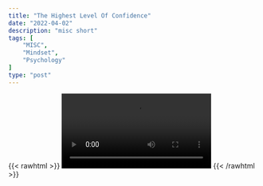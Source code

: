 ```yaml
---
title: "The Highest Level Of Confidence"
date: "2022-04-02"
description: "misc short"
tags: [
    "MISC",
    "Mindset",
    "Psychology"
]
type: "post"
---
```

{{< rawhtml >}}
    <video width="auto" height="auto" controls>
        <source src="https://clips.dev00ps.com/MISC/How%20to%20reach%20the%20HIGHEST%20level%20of%20CONFIDENCE.mp4" type="video/mp4"> 
    </video>
{{< /rawhtml >}}